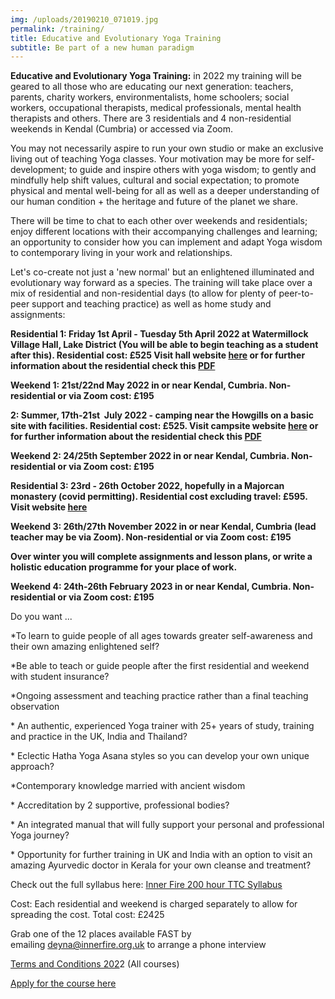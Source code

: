 ```yaml
---
img: /uploads/20190210_071019.jpg
permalink: /training/
title: Educative and Evolutionary Yoga Training
subtitle: Be part of a new human paradigm
---
```

**Educative and Evolutionary Yoga Training:** in 2022 my training will be geared to all those who are educating our next generation: teachers, parents, charity workers, environmentalists, home schoolers; social workers, occupational therapists, medical professionals, mental health therapists and others. There are 3 residentials and 4 non-residential weekends in Kendal (Cumbria) or accessed via Zoom.

You may not necessarily aspire to run your own studio or make an exclusive living out of teaching Yoga classes. Your motivation may be more for self-development; to guide and inspire others with yoga wisdom; to gently and mindfully help shift values, cultural and social expectation; to promote physical and mental well-being for all as well as a deeper understanding of our human condition + the heritage and future of the planet we share.

There will be time to chat to each other over weekends and residentials; enjoy different locations with their accompanying challenges and learning; an opportunity to consider how you can implement and adapt Yoga wisdom to contemporary living in your work and relationships.

Let's co-create not just a 'new normal' but an enlightened illuminated and evolutionary way forward as a species. The training will take place over a mix of residential and non-residential days (to allow for plenty of peer-to-peer support and teaching practice) as well as home study and assignments:

**Residential 1: Friday 1st April - Tuesday 5th April 2022 at Watermillock Village Hall, Lake District (You will be able to begin teaching as a student after this). Residential cost: £525 Visit hall website [here](https://www.watermillockvillagehall.co.uk/) or for further information about the residential check this [PDF](https://www.dropbox.com/s/da94ioyk75d06oh/Watermillock%20Residential.pdf?dl=0)**

**Weekend 1: 21st/22nd May 2022 in or near Kendal, Cumbria. Non-residential or via Zoom cost: £195**

**2: Summer, 17th-21st  July 2022 - camping near the Howgills on a basic site with facilities. Residential cost: £525. Visit campsite website [here](https://www.lowgreensidefarmcampsite.co.uk/) or for further information about the residential check this [PDF](https://www.dropbox.com/s/oytydfsv3ny17j2/Howgills%20Residential.pdf?dl=0)**

**Weekend 2: 24/25th September 2022 in or near Kendal, Cumbria. Non-residential or via Zoom cost: £195**

**Residential 3: 23rd - 26th October 2022, hopefully in a Majorcan monastery (covid permitting). Residential cost excluding travel: £595. Visit website [here](https://www.lluc.net/en/)**

**Weekend 3: 26th/27th November 2022 in or near Kendal, Cumbria (lead teacher may be via Zoom). Non-residential or via Zoom cost: £195**

**Over winter you will complete assignments and lesson plans, or write a holistic education programme for your place of work.**

**Weekend 4: 24th-26th February 2023 in or near Kendal, Cumbria. Non-residential or via Zoom cost: £195**

Do you want ...

\*To learn to guide people of all ages towards greater self-awareness and their own amazing enlightened self?

\*Be able to teach or guide people after the first residential and weekend with student insurance?

\*Ongoing assessment and teaching practice rather than a final teaching observation

\* An authentic, experienced Yoga trainer with 25+ years of study, training and practice in the UK, India and Thailand?

\* Eclectic Hatha Yoga Asana styles so you can develop your own unique approach?

\*Contemporary knowledge married with ancient wisdom

\* Accreditation by 2 supportive, professional bodies?

\* An integrated manual that will fully support your personal and professional Yoga journey?

\* Opportunity for further training in UK and India with an option to visit an amazing Ayurvedic doctor in Kerala for your own cleanse and treatment?

Check out the full syllabus here: [Inner Fire 200 hour TTC Syllabus](https://www.dropbox.com/s/9cbunx1rt30esfn/Yoga%20Training%202022.pdf?dl=0)

Cost: Each residential and weekend is charged separately to allow for spreading the cost. Total cost: £2425

Grab one of the 12 places available FAST by emailing [deyna@innerfire.org.uk](mailto:deyna@innerfire.org.uk) to arrange a phone interview

[Terms and Conditions 202](https://www.dropbox.com/s/xvbdumyojhcmytw/Terms%20and%20Conditions%202020.pdf?dl=0)2 (All courses)

[Apply for the course here](https://www.dropbox.com/s/hflm7xgv8mcbcew/Inner%20Fire%20TTC%20application%20form%202021.pdf?dl=0)